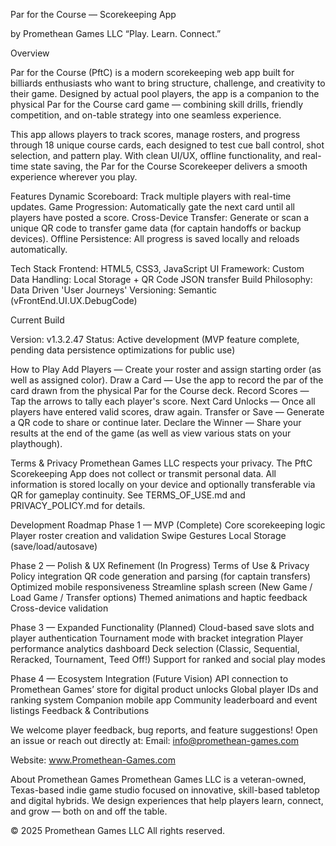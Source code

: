 Par for the Course — Scorekeeping App

by Promethean Games LLC
“Play. Learn. Connect.”

Overview

Par for the Course (PftC) is a modern scorekeeping web app built for billiards enthusiasts who want to bring structure, challenge, and creativity to their game. Designed by actual pool players, the app is a companion to the physical Par for the Course card game — combining skill drills, friendly competition, and on-table strategy into one seamless experience.

This app allows players to track scores, manage rosters, and progress through 18 unique course cards, each designed to test cue ball control, shot selection, and pattern play. With clean UI/UX, offline functionality, and real-time state saving, the Par for the Course Scorekeeper delivers a smooth experience wherever you play.

Features
Dynamic Scoreboard: Track multiple players with real-time updates.
Game Progression: Automatically gate the next card until all players have posted a score.
Cross-Device Transfer: Generate or scan a unique QR code to transfer game data (for captain handoffs or backup devices).
Offline Persistence: All progress is saved locally and reloads automatically.

Tech Stack
Frontend: HTML5, CSS3, JavaScript
UI Framework: Custom
Data Handling: Local Storage + QR Code JSON transfer
Build Philosophy: Data Driven 'User Journeys'
Versioning: Semantic (vFrontEnd.UI.UX.DebugCode)

Current Build

Version: v1.3.2.47
Status: Active development (MVP feature complete, pending data persistence optimizations for public use)


How to Play
Add Players — Create your roster and assign starting order (as well as assigned color).
Draw a Card — Use the app to record the par of the card drawn from the physical Par for the Course deck.
Record Scores — Tap the arrows to tally each player's score.
Next Card Unlocks — Once all players have entered valid scores, draw again.
Transfer or Save — Generate a QR code to share or continue later. 
Declare the Winner — Share your results at the end of the game (as well as view various stats on your playthough).


Terms & Privacy
Promethean Games LLC respects your privacy. The PftC Scorekeeping App does not collect or transmit personal data.
All information is stored locally on your device and optionally transferable via QR for gameplay continuity.
See TERMS_OF_USE.md and PRIVACY_POLICY.md for details.

Development Roadmap
Phase 1 — MVP (Complete)
Core scorekeeping logic
Player roster creation and validation
Swipe Gestures
Local Storage (save/load/autosave)

Phase 2 — Polish & UX Refinement (In Progress)
Terms of Use & Privacy Policy integration
QR code generation and parsing (for captain transfers)
Optimized mobile responsiveness
Streamline splash screen (New Game / Load Game / Transfer options)
Themed animations and haptic feedback
Cross-device validation

Phase 3 — Expanded Functionality (Planned)
Cloud-based save slots and player authentication
Tournament mode with bracket integration
Player performance analytics dashboard
Deck selection (Classic, Sequential, Reracked, Tournament, Teed Off!)
Support for ranked and social play modes

Phase 4 — Ecosystem Integration (Future Vision)
API connection to Promethean Games’ store for digital product unlocks
Global player IDs and ranking system
Companion mobile app
Community leaderboard and event listings
Feedback & Contributions

We welcome player feedback, bug reports, and feature suggestions!
Open an issue or reach out directly at:
Email: info@promethean-games.com

Website: www.Promethean-Games.com

About Promethean Games
Promethean Games LLC is a veteran-owned, Texas-based indie game studio focused on innovative, skill-based tabletop and digital hybrids.
We design experiences that help players learn, connect, and grow — both on and off the table.

© 2025 Promethean Games LLC
All rights reserved.
